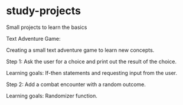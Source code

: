 # study-projects
Small projects to learn the basics

Text Adventure Game:

Creating a small text adventure game to learn new concepts.

Step 1: Ask the user for a choice and print out the result of the choice. 

Learning goals: If-then statements and requesting input from the user.

Step 2: Add a combat encounter with a random outcome.

Learning goals: Randomizer function.